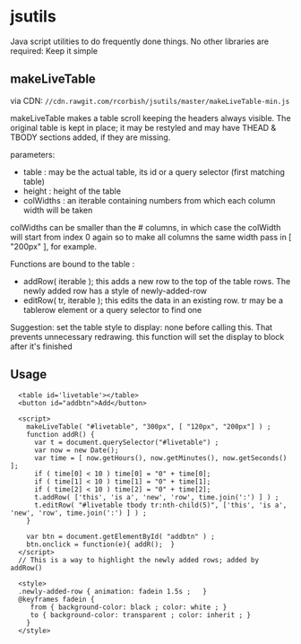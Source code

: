 # jsutils
Java script utilities to do frequently done things. No other libraries are required: Keep it simple

## makeLiveTable

via CDN:  `//cdn.rawgit.com/rcorbish/jsutils/master/makeLiveTable-min.js`

makeLiveTable makes a table scroll keeping the headers always visible. The original table is kept
in place; it may be restyled and may have THEAD & TBODY sections added, if they are missing.

parameters:
* table		: may be the actual table, its id or a query selector (first matching table)
* height	: height of the table
* colWidths	: an iterable containing numbers from which each column width will be taken
 
colWidths can be smaller than the # columns, in which case the colWidth will start from index 0 again
so to make all columns the same width pass in [ "200px" ], for example.
 
 Functions are bound to the table :
 * addRow( iterable ); this adds a new row to the top of the table rows. The newly added row has a style of newly-added-row
 * editRow( tr, iterable ); this edits the data in an existing row. tr may be a tablerow element or a query selector to find one
 
Suggestion: set the table style to display: none before calling this. That prevents unnecessary redrawing.
this function will set the display to block after it's finished

## Usage
```
  <table id='livetable'></table>
  <button id="addbtn">Add</button>

  <script>
    makeLiveTable( "#livetable", "300px", [ "120px", "200px"] ) ;
    function addR() { 
      var t = document.querySelector("#livetable") ; 
      var now = new Date();
      var time = [ now.getHours(), now.getMinutes(), now.getSeconds() ];
      if ( time[0] < 10 ) time[0] = "0" + time[0];
      if ( time[1] < 10 ) time[1] = "0" + time[1];
      if ( time[2] < 10 ) time[2] = "0" + time[2];
      t.addRow( ['this', 'is a', 'new', 'row', time.join(':') ] ) ; 
      t.editRow( "#livetable tbody tr:nth-child(5)", ['this', 'is a', 'new', 'row', time.join(':') ] ) ; 
    }

    var btn = document.getElementById( "addbtn" ) ;
    btn.onclick = function(e){ addR(); 	}
  </script>
  // This is a way to highlight the newly added rows; added by addRow()
 
  <style>		
  .newly-added-row { animation: fadein 1.5s ;	}
  @keyframes fadein {
     from {	background-color: black ; color: white ; }
     to { background-color: transparent ; color: inherit ; }
    }
  </style>
  
 ```

